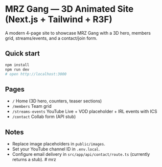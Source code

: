 # MRZ Gang — 3D Animated Site (Next.js + Tailwind + R3F)

A modern 4-page site to showcase MRZ Gang with a 3D hero, members grid, streams/events, and a contact/join form.

## Quick start
```bash
npm install
npm run dev
# open http://localhost:3000
```

## Pages
- `/` Home (3D hero, counters, teaser sections)
- `/members` Team grid
- `/streams-events` YouTube Live + VOD placeholder + IRL events with ICS
- `/contact` Collab form (API stub)

## Notes
- Replace image placeholders in `public/images`.
- Set your YouTube channel ID in `.env.local`.
- Configure email delivery in `src/app/api/contact/route.ts` (currently returns a stub).
#   m r z  
 